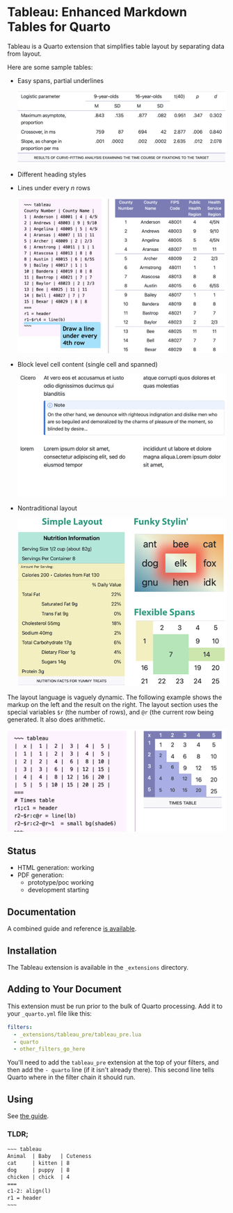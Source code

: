 # Tableau: Enhanced Markdown Tables for Quarto

Tableau is a Quarto extension that simplifies table layout by separating
data from layout.

Here are some sample tables:

* Easy spans, partial underlines

  ![An APA Style table](README_ASSETS/apa.png)

* Different heading styles
* Lines under every _n_ rows

  ![County data](README_ASSETS/counties.png)

* Block level cell content (single cell and spanned)

  ![Lorem](README_ASSETS/lorem.png)

* Nontraditional layout

  ![Various layouts](README_ASSETS/funky.png)

The layout language is vaguely dynamic. The following example shows the
markup on the left and the result on the right. The layout section uses
the special variables `$r` (the number of rows), and `@r` (the current
row being generated. It also does arithmetic.

![Multiplication table](README_ASSETS/times-table.png)

## Status

* HTML generation: working
* PDF generation:
  * prototype/poc working
  * development starting

## Documentation

A combined guide and reference [is available](https://pragdave.github.io/pandoc-tableau/tableau-guide.html).

## Installation

The Tableau extension is available in the `_extensions` directory.

## Adding to Your Document

This extension must be run prior to the bulk of Quarto processing. Add
it to your `_quarto.yml` file like this:

~~~ yml
filters:
  - _extensions/tableau_pre/tableau_pre.lua
  - quarto
  - other_filters_go_here
~~~

You'll need to add the `tableau_pre` extension at the top of your
filters, and then add the `- quarto` line (if it isn't already there).
This second line tells Quarto where in the filter chain it should run.

## Using

See [the guide](https://pragdave.github.io/pandoc-tableau/tableau-guide.html).

### TLDR;

~~~~
~~~ tableau
Animal  | Baby   | Cuteness
cat     | kitten | 8
dog     | puppy  | 8
chicken | chick  | 4
===
c1-2: align(l)
r1 = header
~~~
~~~~

